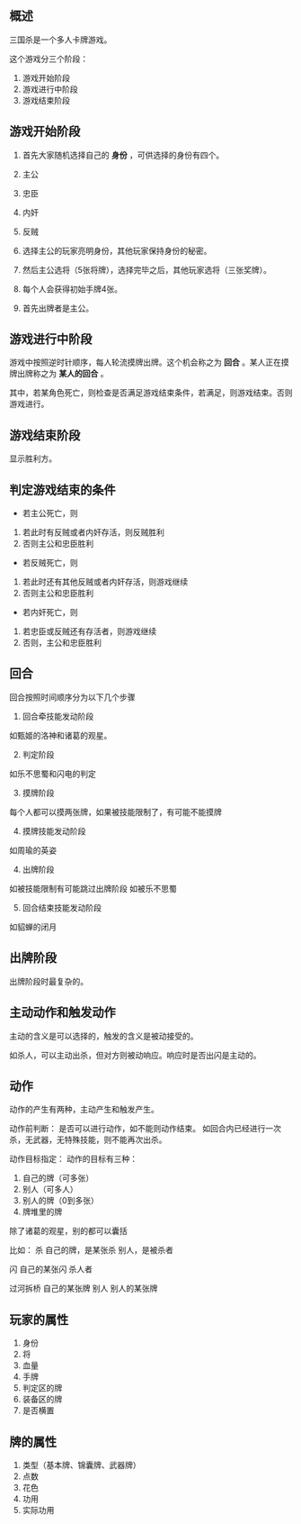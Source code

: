 概述
------

三国杀是一个多人卡牌游戏。

这个游戏分三个阶段：

1. 游戏开始阶段
3. 游戏进行中阶段
3. 游戏结束阶段

游戏开始阶段
-----------

1. 首先大家随机选择自己的 **身份** ，可供选择的身份有四个。

 1. 主公
 2. 忠臣
 3. 内奸
 4. 反贼

2. 选择主公的玩家亮明身份，其他玩家保持身份的秘密。

3. 然后主公选将（5张将牌），选择完毕之后，其他玩家选将（三张奖牌）。

4. 每个人会获得初始手牌4张。

6. 首先出牌者是主公。

游戏进行中阶段
---------------

游戏中按照逆时针顺序，每人轮流摸牌出牌。这个机会称之为 **回合** 。某人正在摸牌出牌称之为 **某人的回合** 。

其中，若某角色死亡，则检查是否满足游戏结束条件，若满足，则游戏结束。否则游戏进行。

游戏结束阶段
----------

显示胜利方。

判定游戏结束的条件
----------------

* 若主公死亡，则 
 1. 若此时有反贼或者内奸存活，则反贼胜利
 2. 否则主公和忠臣胜利

* 若反贼死亡，则
 1. 若此时还有其他反贼或者内奸存活，则游戏继续
 2. 否则主公和忠臣胜利

* 若内奸死亡，则
 1. 若忠臣或反贼还有存活者，则游戏继续
 2. 否则，主公和忠臣胜利

回合
------

回合按照时间顺序分为以下几个步骤

1. 回合牵技能发动阶段

 如甄姬的洛神和诸葛的观星。

2. 判定阶段

 如乐不思蜀和闪电的判定



3. 摸牌阶段

 每个人都可以摸两张牌，如果被技能限制了，有可能不能摸牌

4. 摸牌技能发动阶段

 如周瑜的英姿

4. 出牌阶段

 如被技能限制有可能跳过出牌阶段
 如被乐不思蜀

5. 回合结束技能发动阶段

 如貂蝉的闭月

出牌阶段
---------

出牌阶段时最复杂的。

主动动作和触发动作
-------------

主动的含义是可以选择的，触发的含义是被动接受的。

如杀人，可以主动出杀，但对方则被动响应。响应时是否出闪是主动的。

动作
-----------

动作的产生有两种，主动产生和触发产生。

动作前判断：
是否可以进行动作，如不能则动作结束。
如回合内已经进行一次杀，无武器，无特殊技能，则不能再次出杀。

动作目标指定：
动作的目标有三种：

1. 自己的牌（可多张）
2. 别人（可多人）
3. 别人的牌（0到多张）
4. 牌堆里的牌

除了诸葛的观星，别的都可以囊括

比如：
杀
自己的牌，是某张杀
别人，是被杀者

闪
自己的某张闪
杀人者

过河拆桥
自己的某张牌
别人
别人的某张牌

玩家的属性
-------

1. 身份
2. 将
3. 血量
4. 手牌
5. 判定区的牌
6. 装备区的牌
7. 是否横置

牌的属性
----------

1. 类型（基本牌、锦囊牌、武器牌）
1. 点数
2. 花色
3. 功用
3. 实际功用

